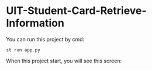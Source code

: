 # UIT-Student-Card-Retrieve-Information
You can run this project by cmd:
```
st run app.py
```
When this project start, you will see this screen:
